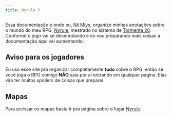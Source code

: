 ```yaml
---
title: Nyrule 3
---
```

Essa documentação é onde eu, [Nii Miyo](https://github.com/NiiMiyo), organizo minhas anotações sobre o mundo do meu RPG, [Nyrule](./Lugares/Plano%20Material/Nyrule/index.md), mestrado no sistema de [Tormenta 20](https://site.jamboeditora.com.br/tormenta20/). Conforme o jogo vai se desenrolando e eu vou preparando mais coisas a documentação aqui vai aumentando.

## **Aviso para os jogadores**
Eu uso esse site pra organizar completamente **tudo** sobre o RPG, então se você joga o RPG comigo **NÃO** saia por aí entrando em qualquer página. Elas vão ter muitos spoilers de coisas que preparei.

## Mapas
Para acessar os mapas basta ir pra página sobre o lugar [Nyrule](./Lugares/Plano%20Material/Nyrule/index.md).
